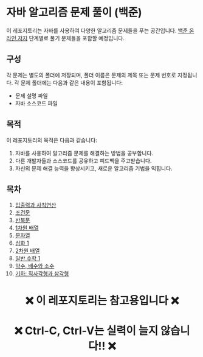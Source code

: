 # 자바 알고리즘 문제 풀이 (백준)

이 레포지토리는 자바를 사용하여 다양한 알고리즘 문제들을 푸는 공간입니다. [백준 온라인 저지](https://www.acmicpc.net/) 단계별로 풀기
문제들을 포함할 예정입니다.

## 구성

각 문제는 별도의 폴더에 저장되며, 폴더 이름은 문제의 제목 또는 문제 번호로 지정됩니다. 각 문제 폴더에는 다음과 같은 내용이 포함됩니다:

- 문제 설명 파일 
- 자바 소스코드 파일 

## 목적

이 레포지토리의 목적은 다음과 같습니다:

1. 자바를 사용하여 알고리즘 문제를 해결하는 방법을 공부합니다.
2. 다른 개발자들과 소스코드를 공유하고 피드백을 주고받습니다.
3. 자신의 문제 해결 능력을 향상시키고, 새로운 알고리즘 기법을 익힙니다.

## 목차

1. [입출력과 사칙연산](https://github.com/younjun1234/Baekjoon/tree/main/%EC%9E%85%EC%B6%9C%EB%A0%A5%EA%B3%BC%20%EC%82%AC%EC%B9%99%EC%97%B0%EC%82%B0)
2. [조건문](https://github.com/younjun1234/Baekjoon/tree/main/%EC%A1%B0%EA%B1%B4%EB%AC%B8)
3. [반복문](https://github.com/younjun1234/Baekjoon/tree/main/%EB%B0%98%EB%B3%B5%EB%AC%B8)
4. [1차원 배열](https://github.com/younjun1234/Baekjoon/tree/main/1%EC%B0%A8%EC%9B%90%20%EB%B0%B0%EC%97%B4%20%EB%8B%A8%EA%B3%84)
5. [문자열](https://github.com/younjun1234/Baekjoon/tree/main/%EB%AC%B8%EC%9E%90%EC%97%B4)
6. [심화 1](https://github.com/younjun1234/Baekjoon/tree/main/%EC%8B%AC%ED%99%941)
7. [2차원 배열](https://github.com/younjun1234/Baekjoon/tree/main/2%EC%B0%A8%EC%9B%90%20%EB%B0%B0%EC%97%B4)
8. [일반 수학 1](https://github.com/younjun1234/Baekjoon/tree/main/%EC%9D%BC%EB%B0%98%20%EC%88%98%ED%95%99%201)
9. [약수, 배수와 소수](https://github.com/younjun1234/Baekjoon/tree/main/%EC%95%BD%EC%88%98%2C%20%EB%B0%B0%EC%88%98%EC%99%80%20%EC%86%8C%EC%88%98)
10. [기하: 직사각형과 삼각형](https://github.com/younjun1234/Baekjoon/tree/main/%EA%B8%B0%ED%95%98%3A%20%EC%A7%81%EC%82%AC%EA%B0%81%ED%98%95%EA%B3%BC%20%EC%82%BC%EA%B0%81%ED%98%95%20%EB%8B%A8%EA%B3%84)

# <p align="center">❌ 이 레포지토리는 참고용입니다 ❌</p>
# <p align="center">❌ Ctrl-C, Ctrl-V는 실력이 늘지 않습니다!! ❌</p>
